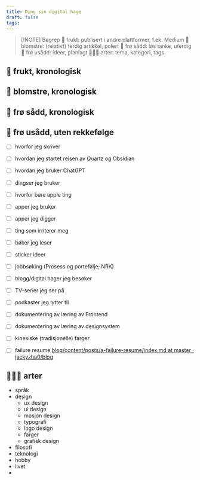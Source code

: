 ```yaml
---
title: Ding sin digital hage
draft: false
tags:
---
```



> [!NOTE] Begrep
> 🍎 frukt: publisert i andre plattformer, f.ek. Medium
> 🪻 blomstre: (relativt) ferdig artikkel, polert
> 🌱 frø sådd: løs tanke, uferdig 
> 💭 frø usådd: ideer, planlagt
> 👨🏻‍🌾 arter: tema, kategori, tags



## 🍎 frukt, kronologisk


## 🪻 blomstre, kronologisk


## 🌱 frø sådd, kronologisk


## 💭 frø usådd, uten rekkefølge 

- [ ] hvorfor jeg skriver
- [ ] hvordan jeg startet reisen av Quartz og Obsidian
- [ ] hvordan jeg bruker ChatGPT
- [ ] dingser jeg bruker
- [ ] hvorfor bare apple ting
- [ ] apper jeg bruker
- [ ] apper jeg digger
- [ ] ting som irriterer meg
- [ ] bøker jeg leser
- [ ] sticker ideer
- [ ] jobbsøking (Prosess og portefølje; NRK)
- [ ] blogg/digital hager jeg besøker
- [ ] TV-serier jeg ser på
- [ ] podkaster jeg lytter til
- [ ] dokumentering av læring av Frontend
- [ ] dokumentering av læring av designsystem
- [ ] kinesiske (tradisjonelle) farger
- [ ] failure resume [blog/content/posts/a-failure-resume/index.md at master · jackyzha0/blog](https://github.com/jackyzha0/blog/blob/master/content/posts/a-failure-resume/index.md)


## 👨🏻‍🌾 arter

- språk
- design
	- ux design
	- ui design
	- mosjon design
	- typografi
	- logo design
	- farger
	- grafisk design
- filosofi
- teknologi
- hobby
- livet
- 

